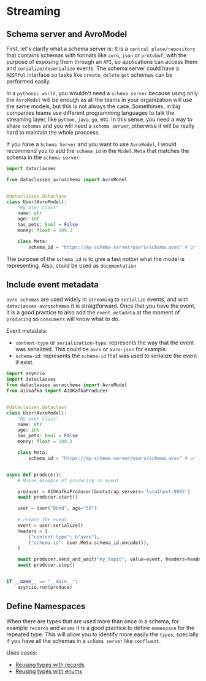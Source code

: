 # Streaming

## Schema server and AvroModel

First, let's clarify what a schema server is: It is a `central place/repository` that contains schemas with formats like `avro`, `json` or `protobuf`, with the purpose of exposing them through an `API`, so applications can access them and `serialize/deserialize` events. The schema server could have a `RESTful` interface so tasks like `create`, `delete` `get` schemas can be performed easily. 

In a `pythonic world`, you wouldn't need a `schema server` because using only the `AvroModel` will be enough as all the teams in your organization will use the same models, but this is not always the case. Somethimes, in big companies teams use different programming languages to talk the streaming layer, like `python`, `java`, `go`, etc. In this sense, you need a way to share `schemas` and you will need a `schema server`, otherwise it will be really hard to maintain the whole proccess.

If you have a `Schema Server` and you want to use `AvroModel`, I would recommend you to add the `schema_id` in the `Model.Meta` that matches the schema in the `schema server`:


```python title="Include schema_id in Meta"
import dataclasses

from dataclasses_avroschema import AvroModel


@dataclasses.dataclass
class User(AvroModel):
    "My User Class"
    name: str
    age: int
    has_pets: bool = False
    money: float = 100.3

    class Meta:
        schema_id = "https://my-schema-server/users/schema.avsc" # or in a Concluent way: https://my-schema-server/schemas/ids/{int: id}
```

The purpose of the `schema_id` is to give a fast notion what the model is representing. Also, could be used as `documentation`

## Include event metadata

`avro schemas` are used widely in `streaming` to `serialize` events, and with `dataclasses-avroschemas` it is straigtforward. Once 
that you have the event, it is a good practice to also add the `event metadata` at the moment of `producing` so `consumers` will know what to do.

Event metadata:

* `content-type` or `serialization-type`: represents the way that the event was serialized. This could be `avro` or `avro-json` for example.
* `schema-id`: represents the `schema-id` that was used to serialize the event if exist.

```python title="Produce event with metadata"
import asyncio
import dataclasses
from dataclasses_avroschema import AvroModel
from aiokafka import AIOKafkaProducer


@dataclasses.dataclass
class User(AvroModel):
    "My User Class"
    name: str
    age: int
    has_pets: bool = False
    money: float = 100.3

    class Meta:
        schema_id = "https://my-schema-server/users/schema.avsc" # or in a Confluent way: https://my-schema-server/schemas/ids/{int: id}


async def produce():
    # Naive example of producing an event

    producer = AIOKafkaProducer(bootstrap_servers='localhost:9092')
    await producer.start()

    user = User("Bond", age="50")
    
    # create the event
    event = user.serialize()
    headers = [
        ("content-type": b"avro"),
        ("schema-id": User.Meta.schema_id.encode()),
    ]

    await producer.send_and_wait("my_topic", value=event, headers=headers)
    await producer.stop()


if __name__ == "__main__":
    asyncio.run(produce)
```

## Define Namespaces

When there are types that are used more than once in a schema, for example `records` and `enums` it is a good practice to define `namespace` for the repeated type.
This will allow you to identify more easily the `types`, specially if you have all the schemas in a `schema server` like `confluent`.

Uses cases:

- [Reusing types with records](https://marcosschroh.github.io/dataclasses-avroschema/schema_relationships/#avoid-name-collision-in-multiple-relationships)
- [Reusing types with enums](https://marcosschroh.github.io/dataclasses-avroschema/complex_types/#repeated-enums)
